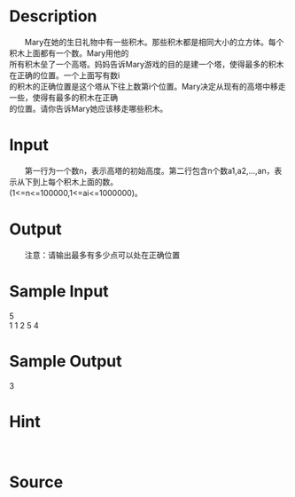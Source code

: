 
# Description

<div class="content"><p>　　Mary在她的生日礼物中有一些积木。那些积木都是相同大小的立方体。每个积木上面都有一个数。Mary用他的<br/>
所有积木垒了一个高塔。妈妈告诉Mary游戏的目的是建一个塔，使得最多的积木在正确的位置。一个上面写有数i<br/>
的积木的正确位置是这个塔从下往上数第i个位置。Mary决定从现有的高塔中移走一些，使得有最多的积木在正确<br/>
的位置。请你告诉Mary她应该移走哪些积木。</p></div>

# Input

<div class="content"><p>　　第一行为一个数n，表示高塔的初始高度。第二行包含n个数a1,a2,...,an，表示从下到上每个积木上面的数。<br/>
(1&lt;=n&lt;=100000,1&lt;=ai&lt;=1000000)。</p></div>

# Output

<div class="content"><p>　　注意：请输出最多有多少点可以处在正确位置</p></div>

# Sample Input

<div class="content"><span class="sampledata">5<br/>
1 1 2 5 4</span></div>

# Sample Output

<div class="content"><span class="sampledata">3</span></div>

# Hint

<div class="content"><p></p><p><img border="0" alt="" src="/source/bzoj/1109/img/aHR0cHM6Ly9seWRzeS5jb20vSnVkZ2VPbmxpbmUvaW1hZ2VzLzExMDlfMS5qcGc=.jpg"/> <img border="0" alt="" src="/source/bzoj/1109/img/aHR0cHM6Ly9seWRzeS5jb20vSnVkZ2VPbmxpbmUvaW1hZ2VzLzExMDlfMi5qcGc=.jpg"/></p><p></p></div>

# Source

<div class="content"><p><a href="problemset.php?search="></a></p></div>

